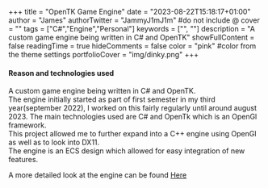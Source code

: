 +++
title = "OpenTK Game Engine"
date = "2023-08-22T15:18:17+01:00"
author = "James"
authorTwitter = "JammyJ1mJ1m" #do not include @
cover = ""
tags = ["C#","Engine","Personal"]
keywords = ["", ""]
description = "A custom game engine being written in C# and OpenTK"
showFullContent = false
readingTime = true
hideComments = false
color = "pink" #color from the theme settings
portfolioCover = "img/dinky.png"
+++



#### Reason and technologies used
A custom game engine being written in C# and OpenTK.  
The engine initially started as part of first semester in my third year(september 2022), I worked on this fairly   regularly until around august 2023. The main technologies used are C# and OpenTk which is an OpenGl framework.  
This project allowed me to further expand into a C++ engine using OpenGl as well as to look into DX11.  
 The engine is an ECS design which allowed for easy integration of new features.

A more detailed look at the engine can be found [Here](https://jammyjimjim.co.uk/posts/opentk-game-engine/)
